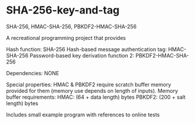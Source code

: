 # SHA-256-key-and-tag
SHA-256, HMAC-SHA-256, PBKDF2-HMAC-SHA-256

A recreational programming project that provides

Hash function:                             SHA-256
Hash-based message authentication tag:     HMAC-SHA-256 
Password-based key derivation function 2:  PBKDF2-HMAC-SHA-256

Dependencies: NONE

Special properties:
HMAC & PBKDF2 require scratch buffer memory provided for them (memory use depends on length of inputs).
Memory buffer requirements:
HMAC: (64 + data length) bytes
PBKDF2: (200 + salt length) bytes

Includes small example program with references to online tests
